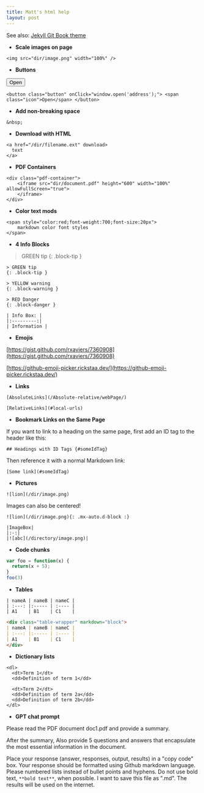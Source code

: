 ```yaml
---
title: Matt's html help
layout: post
---
```


See also: [Jekyll Git Book theme](https://github.com/sighingnow/jekyll-gitbook)

- **Scale images on page**

```
<img src="dir/image.png" width="100%" />
```

- **Buttons**

<button class="button" onClick="window.open('address');"> <span class="icon">Open</span> </button>

```
<button class="button" onClick="window.open('address');"> <span class="icon">Open</span> </button>
```


- **Add non-breaking space**

```
&nbsp;
```

- **Download with HTML**

```
<a href="/dir/filename.ext" download>
  text
</a>
```

- **PDF Containers**

```
<div class="pdf-container">
    <iframe src="dir/document.pdf" height="600" width="100%" allowFullScreen="true">
    </iframe>
</div>
```

- **Color text mods**

```
<span style="color:red;font-weight:700;font-size:20px">
    markdown color font styles
</span>
```

- **4 Info Blocks**

> GREEN tip
{: .block-tip }

```
> GREEN tip
{: .block-tip }
```

```
> YELLOW warning
{: .block-warning }
```

```
> RED Danger
{: .block-danger }
```

```
| Info Box: |
|:---------:|
| Information |
```

- **Emojis**

[https://gist.github.com/rxaviers/7360908](https://gist.github.com/rxaviers/7360908)

[https://github-emoji-picker.rickstaa.dev/](https://github-emoji-picker.rickstaa.dev/)

- **Links**

```
[AbsoluteLinks](/Absolute-relative/webPage/)
```

```
[RelativeLinks](#local-urls)
```

- **Bookmark Links on the Same Page**

If you want to link to a heading on the same page, first add an ID tag to the header like this:

```## Headings with ID Tags {#someIdTag}```

Then reference it with a normal Markdown link:

```[Some link](#someIdTag)```


- **Pictures**

```
![lion](/dir/image.png)
```

Images can also be centered!

```
![lion](/dir/image.png){: .mx-auto.d-block :}
```

```
|ImageBox|
|:-:|
|![abc](/directory/image.png)|
```

- **Code chunks**

```javascript
var foo = function(x) {
  return(x + 5);
}
foo(3)
```

- **Tables**

```
| nameA | nameB | nameC |
| :---: |:----- | :---- |
| A1    | B1    | C1    |
```

```markdown
<div class="table-wrapper" markdown="block">
| nameA | nameB | nameC |
| :---: |:----- | :---- |
| A1    | B1    | C1    |
</div>
```

- **Dictionary lists**

```
<dl>
  <dt>Term 1</dt>
  <dd>Definition of term 1</dd>

  <dt>Term 2</dt>
  <dd>Definition of term 2a</dd>
  <dd>Definition of term 2b</dd>
</dl>
```

- **GPT chat prompt**

Please read the PDF document doc1.pdf and provide a summary.

After the summary, Also provide 5 questions and answers that encapsulate the most essential information in the document.

Place your response (answer, responses, output, results) in a "copy code" box. Your response should be formatted using Github markdown language. Please numbered lists instead of bullet points and hyphens. Do not use bold text, `**bold text**`, when possible.  I want to save this file as ".md". The results will be used on the internet.
